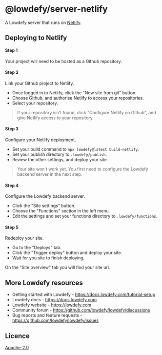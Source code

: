 # @lowdefy/server-netlify

A Lowdefy server that runs on [Netlify](https://www.netlify.com).

## Deploying to Netlify

#### Step 1

Your project will need to be hosted as a Github repository.

#### Step 2

Link your Github project to Netlify.

- Once logged in to Netlify, click the "New site from git" button.
- Choose Github, and authorise Netlify to access your repositories.
- Select your repository.

> If your repository isn't found, click "Configure Netlify on Github", and give Netlify access to your repository.

#### Step 3

Configure your Netlify deployment.

- Set your build command to `npx lowdefy@latest build-netlify`.
- Set your publish directory to `.lowdefy/publish`.
- Review the other settings, and deploy your site.

> Your site won't work yet. You first need to configure the Lowdefy backend server in the next step.

#### Step 4

Configure the Lowdefy backend server.

- Click the "Site settings" button.
- Choose the "Functions" section in the left menu.
- Edit the settings and set your functions directory to `.lowdefy/functions`.

#### Step 5

Redeploy your site.

- Go to the "Deploys" tab.
- Click the "Trigger deploy" button and deploy your site.
- Wait for you site to finish deploying.

On the "Site overview" tab you will find your site url.

## More Lowdefy resources

- Getting started with Lowdefy - https://docs.lowdefy.com/tutorial-setup
- Lowdefy docs - https://docs.lowdefy.com
- Lowdefy website - https://lowdefy.com
- Community forum - https://github.com/lowdefy/lowdefy/discussions
- Bug reports and feature requests - https://github.com/lowdefy/lowdefy/issues

## Licence

[Apache-2.0](https://github.com/lowdefy/lowdefy/blob/main/LICENSE)
